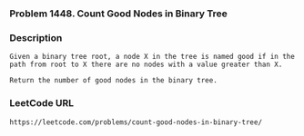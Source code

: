 ### Problem 1448. Count Good Nodes in Binary Tree

### Description
    Given a binary tree root, a node X in the tree is named good if in the path from root to X there are no nodes with a value greater than X.
       
    Return the number of good nodes in the binary tree.
    
### LeetCode URL
    https://leetcode.com/problems/count-good-nodes-in-binary-tree/
